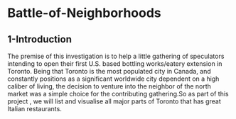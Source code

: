 # Battle-of-Neighborhoods

## 1-Introduction

The premise of this investigation is to help a little gathering of speculators intending to open their first U.S. based bottling works/eatery extension in Toronto. Being that Toronto is the most populated city in Canada, and constantly positions as a significant worldwide city dependent on a high caliber of living, the decision to venture into the neighbor of the north market was a simple choice for the contributing gathering.So as part of this project , we will list and visualise all major parts of Toronto that has great Italian restaurants.
